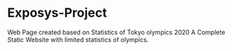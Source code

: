# Exposys-Project

Web Page created based on Statistics of Tokyo olympics 2020
A Complete Static Website with limited statistics of olympics.

